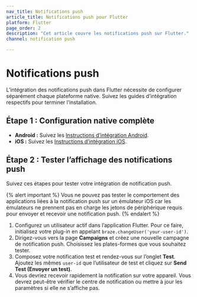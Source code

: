 ```yaml
---
nav_title: Notifications push
article_title: Notifications push pour Flutter
platform: Flutter
page_order: 2
description: "Cet article couvre les notifications push sur Flutter."
channel: notification push

---
```


# Notifications push

L’intégration des notifications push dans Flutter nécessite de configurer séparément chaque plateforme native. Suivez les guides d’intégration respectifs pour terminer l’installation.

## Étape 1 : Configuration native complète

- **Android :** Suivez les [Instructions d’intégration Android][1].
- **iOS :** Suivez les [Instructions d’intégration iOS][2].

## Étape 2 : Tester l’affichage des notifications push

Suivez ces étapes pour tester votre intégration de notification push.

{% alert important %}
Vous ne pouvez pas tester le comportement des applications liées à la notification push sur un émulateur iOS car les émulateurs ne prennent pas en charge les jetons de périphérique requis pour envoyer et recevoir une notification push.
{% endalert %}

1. Configurez un utilisateur actif dans l’application Flutter. Pour ce faire, initialisez votre plug-in en appelant `braze.changeUser('your-user-id')`.
2. Dirigez-vous vers la page **Campaigns** et créez une nouvelle campagne de notification push. Choisissez les plates-formes que vous souhaitez tester.
3. Composez votre notification test et rendez-vous sur l’onglet **Test**. Ajoutez les mêmes `user-id` que l’utilisateur de test et cliquez sur **Send Test (Envoyer un test)**.
4. Vous devriez recevoir rapidement la notification sur votre appareil. Vous devrez peut-être vérifier le centre de notification ou mettre à jour les paramètres si elle ne s’affiche pas.


[1]: {{site.baseurl}}/developer_guide/platform_integration_guides/android/push_notifications/integration/standard_integration/
[2]: {{site.baseurl}}/developer_guide/platform_integration_guides/ios/push_notifications/integration/
